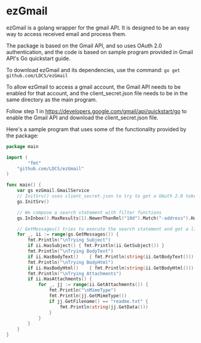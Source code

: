 # ezGmail
ezGmail is a golang wrapper for the gmail API.  It is designed to be an easy way to access received email and process them.

The package is based on the Gmail API,  and so uses OAuth 2.0 authentication,  and the code is based on sample program provided in Gmail API's Go quickstart guide.

To download ezGmail and its dependencies,  use the command:
    ```go get github.com/LDCS/ezGmail```

To allow ezGmail to access a gmail account,  the Gmail API needs to be enabled for that account,  and the client_secret.json file needs to be in the same directory as the main program.

Follow step 1 in https://developers.google.com/gmail/api/quickstart/go to enable the Gmail API and download the client_secret.json file.

Here's a sample program that uses some of the functionality provided by the package:

```go
package main

import (
        "fmt"
	"github.com/LDCS/ezGmail"
)

func main() {
	var gs ezGmail.GmailService
	// InitSrv() uses client_secret.json to try to get a OAuth 2.0 token,  , if not present already.
	gs.InitSrv()

	// We compose a search statement with filter functions
	gs.InInbox().MaxResults(1).NewerThanRel("10d").Match("-address").HasAttachment(true)

	// GetMessages() tries to execute the search statement and get a list of messages
	for _, ii := range(gs.GetMessages()) {
		fmt.Println("\nTrying Subject")
		if ii.HasSubject() { fmt.Println(ii.GetSubject()) }
		fmt.Println("\nTrying BodyText")
		if ii.HasBodyText()    { fmt.Println(string(ii.GetBodyText())) }
		fmt.Println("\nTrying BodyHtml")
		if ii.HasBodyHtml()    { fmt.Println(string(ii.GetBodyHtml())) }
		fmt.Println("\nTrying Attachments")
		if ii.HasAttachments() {
			for _, jj := range(ii.GetAttachments()) {
				fmt.Println("\nMimeType")
				fmt.Println(jj.GetMimeType())
				if jj.GetFilename() == "readme.txt" {
					fmt.Println(string(jj.GetData()))
				}
			}
		}
	}
}
```

